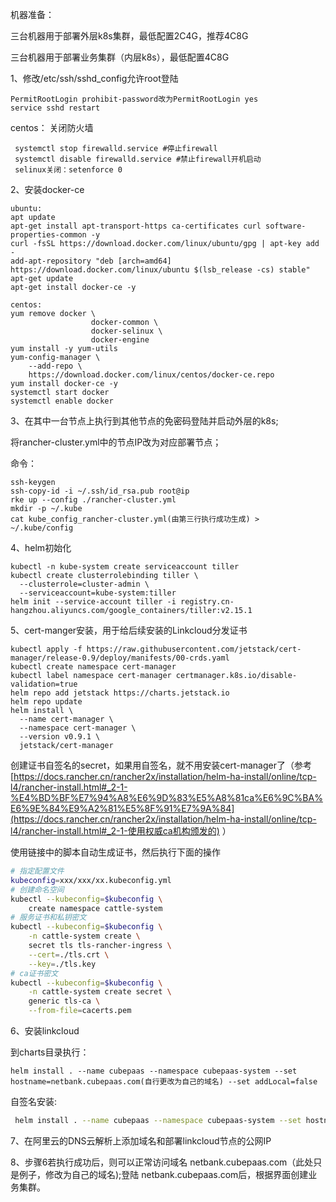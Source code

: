 

机器准备：

三台机器用于部署外层k8s集群，最低配置2C4G，推荐4C8G

三台机器用于部署业务集群（内层k8s），最低配置4C8G

1、修改/etc/ssh/sshd_config允许root登陆

```
PermitRootLogin prohibit-password改为PermitRootLogin yes
service sshd restart
```



centos： 关闭防火墙

```
 systemctl stop firewalld.service #停止firewall 
 systemctl disable firewalld.service #禁止firewall开机启动 
 selinux关闭：setenforce 0 
```



2、安装docker-ce

```
ubuntu:
apt update
apt-get install apt-transport-https ca-certificates curl software-properties-common -y
curl -fsSL https://download.docker.com/linux/ubuntu/gpg | apt-key add -
add-apt-repository "deb [arch=amd64] https://download.docker.com/linux/ubuntu $(lsb_release -cs) stable"
apt-get update
apt-get install docker-ce -y

centos:
yum remove docker \
                  docker-common \
                  docker-selinux \
                  docker-engine
yum install -y yum-utils
yum-config-manager \
    --add-repo \
    https://download.docker.com/linux/centos/docker-ce.repo
yum install docker-ce -y
systemctl start docker
systemctl enable docker
```



3、在其中一台节点上执行到其他节点的免密码登陆并启动外层的k8s;

将rancher-cluster.yml中的节点IP改为对应部署节点；

命令：

```
ssh-keygen
ssh-copy-id -i ~/.ssh/id_rsa.pub root@ip
rke up --config ./rancher-cluster.yml
mkdir -p ~/.kube
cat kube_config_rancher-cluster.yml(由第三行执行成功生成) > ~/.kube/config
```



4、helm初始化

```plain
kubectl -n kube-system create serviceaccount tiller
kubectl create clusterrolebinding tiller \
  --clusterrole=cluster-admin \
  --serviceaccount=kube-system:tiller
helm init --service-account tiller -i registry.cn-hangzhou.aliyuncs.com/google_containers/tiller:v2.15.1 
```



5、cert-manger安装，用于给后续安装的Linkcloud分发证书

```plain
kubectl apply -f https://raw.githubusercontent.com/jetstack/cert-manager/release-0.9/deploy/manifests/00-crds.yaml
kubectl create namespace cert-manager
kubectl label namespace cert-manager certmanager.k8s.io/disable-validation=true
helm repo add jetstack https://charts.jetstack.io
helm repo update
helm install \
  --name cert-manager \
  --namespace cert-manager \
  --version v0.9.1 \
  jetstack/cert-manager
```

创建证书自签名的secret，如果用自签名，就不用安装cert-manager了（参考 [https://docs.rancher.cn/rancher2x/installation/helm-ha-install/online/tcp-l4/rancher-install.html#_2-1-%E4%BD%BF%E7%94%A8%E6%9D%83%E5%A8%81ca%E6%9C%BA%E6%9E%84%E9%A2%81%E5%8F%91%E7%9A%84](https://docs.rancher.cn/rancher2x/installation/helm-ha-install/online/tcp-l4/rancher-install.html#_2-1-使用权威ca机构颁发的) ）

使用链接中的脚本自动生成证书，然后执行下面的操作

```bash
# 指定配置文件
kubeconfig=xxx/xxx/xx.kubeconfig.yml
# 创建命名空间
kubectl --kubeconfig=$kubeconfig \
    create namespace cattle-system
# 服务证书和私钥密文
kubectl --kubeconfig=$kubeconfig \
    -n cattle-system create \
    secret tls tls-rancher-ingress \
    --cert=./tls.crt \
    --key=./tls.key
# ca证书密文
kubectl --kubeconfig=$kubeconfig \
    -n cattle-system create secret \
    generic tls-ca \
    --from-file=cacerts.pem

```

6、安装linkcloud

到charts目录执行：

```
helm install . --name cubepaas --namespace cubepaas-system --set hostname=netbank.cubepaas.com(自行更改为自己的域名) --set addLocal=false
```

自签名安装:

```bash
 helm install . --name cubepaas --namespace cubepaas-system --set hostname=netbank.cubepaas.com(自行更改为自己的域名) --set addLocal=false --set ingress.tls.source=secret --set privateCA=true
```



7、在阿里云的DNS云解析上添加域名和部署linkcloud节点的公网IP

8、步骤6若执行成功后，则可以正常访问域名 netbank.cubepaas.com（此处只是例子，修改为自己的域名);登陆 netbank.cubepaas.com后，根据界面创建业务集群。

